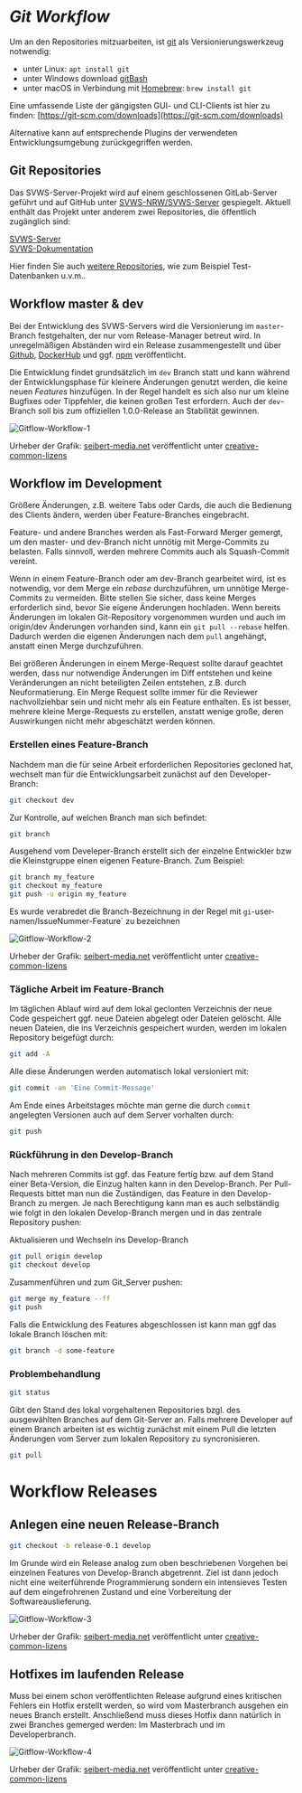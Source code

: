 ***Git Workflow***
=========================================================

Um an den Repositories mitzuarbeiten, ist [git](https://git-scm.com/) als Versionierungswerkzeug notwendig:

+ unter Linux: `apt install git`
+ unter Windows download [gitBash](https://gitforwindows.org/)
+ unter macOS in Verbindung mit [Homebrew](https://brew.sh): `brew install git`

Eine umfassende Liste der gängigsten GUI- und CLI-Clients ist hier zu finden: [https://git-scm.com/downloads](https://git-scm.com/downloads)

Alternative kann auf entsprechende Plugins der verwendeten Entwicklungsumgebung zurückgegriffen werden. 

## Git Repositories

Das SVWS-Server-Projekt wird auf einem geschlossenen GitLab-Server geführt und auf GitHub unter [SVWS-NRW/SVWS-Server](https://github.com/SVWS-NRW/SVWS-Server) gespiegelt.
Aktuell enthält das Projekt unter anderem zwei Repositories, die öffentlich zugänglich sind:

[SVWS-Server](https://github.com/SVWS-NRW/SVWS-Server)  
[SVWS-Dokumentation](https://github.com/SVWS-NRW/SVWS-Dokumentation)  


Hier finden Sie auch [weitere Repositories](https://github.com/SVWS-NRW/), wie zum Beispiel Test-Datenbanken u.v.m..

## Workflow master & dev

Bei der Entwicklung des SVWS-Servers wird die Versionierung im `master`-Branch festgehalten, der nur vom Release-Manager betreut wird. In unregelmäßigen Abständen wird ein Release zusammengestellt und über [Github](https://github.com/SVWS-NRW/), [DockerHub](https://hub.docker.com/u/svwsnrw) und ggf. [npm](https://www.npmjs.com/~svws-nrw) veröffentlicht.

Die Entwicklung findet grundsätzlich im `dev` Branch statt und kann während der Entwicklungsphase für kleinere Änderungen genutzt werden, die keine neuen _Features_ hinzufügen. In der Regel handelt es sich also nur um kleine Bugfixes oder Tippfehler, die keinen großen Test erfordern. Auch der `dev`-Branch soll bis zum offiziellen 1.0.0-Release an Stabilität gewinnen. 

![Gitflow-Workflow-1](./graphics/Gitflow-Workflow-1.png)

Urheber der Grafik: [seibert-media.net](https://infos.seibert-media.net/display/Productivity/Git-Workflows+-+Der+Gitflow-Workflow) veröffentlicht unter [creative-common-lizens](https://infos.seibert-media.net/display/seibertmedia/Inhalte+von+Seibert+Media+unter+Creative-Commons-Lizenz)


## Workflow im Development

Größere Änderungen, z.B. weitere Tabs oder Cards, die auch die Bedienung des Clients ändern, werden über Feature-Branches eingebracht.

Feature- und andere Branches werden als Fast-Forward Merger gemergt, um den master- und dev-Branch nicht unnötig mit Merge-Commits zu belasten. Falls sinnvoll, werden mehrere Commits auch als Squash-Commit vereint.

Wenn in einem Feature-Branch oder am dev-Branch gearbeitet wird, ist es notwendig, vor dem Merge ein *rebase* durchzuführen, um unnötige Merge-Commits zu vermeiden. Bitte stellen Sie sicher, dass keine Merges erforderlich sind, bevor Sie eigene Änderungen hochladen. Wenn bereits Änderungen im lokalen Git-Repository vorgenommen wurden und auch im origin/dev Änderungen vorhanden sind, kann ein `git pull --rebase` helfen. Dadurch werden die eigenen Änderungen nach dem `pull` angehängt, anstatt einen Merge durchzuführen.

Bei größeren Änderungen in einem Merge-Request sollte darauf geachtet werden, dass nur notwendige Änderungen im Diff entstehen und keine Veränderungen an nicht beteiligten Zeilen entstehen, z.B. durch Neuformatierung. Ein Merge Request sollte immer für die Reviewer nachvollziehbar sein und nicht mehr als ein Feature enthalten. Es ist besser, mehrere kleine Merge-Requests zu erstellen, anstatt wenige große, deren Auswirkungen nicht mehr abgeschätzt werden können.
		
### Erstellen eines Feature-Branch

Nachdem man die für seine Arbeit erforderlichen Repositories gecloned hat, wechselt man für die Entwicklungsarbeit zunächst auf den Developer-Branch: 

```bash
git checkout dev
```

Zur Kontrolle, auf welchen Branch man sich befindet: 

```bash
git branch
```

Ausgehend vom Develeper-Branch erstellt sich der einzelne Entwickler bzw die Kleinstgruppe einen eigenen Feature-Branch. Zum Beispiel: 

```bash
git branch my_feature
git checkout my_feature
git push -u origin my_feature
```

Es wurde verabredet die Branch-Bezeichnung in der Regel mit `gi`-user-namen/IssueNummer-Feature` zu bezeichnen
		
![Gitflow-Workflow-2](./graphics/Gitflow-Workflow-2.png)

Urheber der Grafik: [seibert-media.net](https://infos.seibert-media.net/display/Productivity/Git-Workflows+-+Der+Gitflow-Workflow) veröffentlicht unter [creative-common-lizens](https://infos.seibert-media.net/display/seibertmedia/Inhalte+von+Seibert+Media+unter+Creative-Commons-Lizenz)

### Tägliche Arbeit im Feature-Branch

Im täglichen Ablauf wird auf dem lokal geclonten Verzeichnis der neue Code gespeichert ggf. neue Dateien abgelegt oder Dateien gelöscht. 
Alle neuen Dateien, die ins Verzeichnis gespeichert wurden, werden im lokalen Repository beigefügt durch:

```bash
git add -A
```
Alle diese Änderungen werden automatisch lokal versioniert mit:

```bash
git commit -am 'Eine Commit-Message'
```

Am Ende eines Arbeitstages möchte man gerne die durch `commit` angelegten Versionen auch auf dem Server vorhalten durch: 

```bash
git push
```

### Rückführung in den Develop-Branch

Nach mehreren Commits ist ggf. das Feature fertig bzw. auf dem Stand einer Beta-Version, die Einzug halten kann in den Develop-Branch. 
Per Pull-Requests bittet man nun die Zuständigen, das Feature in den Develop-Branch zu mergen. 
Je nach Berechtigung kann man es auch selbständig wie folgt in den lokalen Develop-Branch mergen und in das zentrale Repository pushen:

Aktualisieren und Wechseln ins Develop-Branch

```bash
git pull origin develop
git checkout develop
```

Zusammenführen und zum Git_Server pushen: 

```bash
git merge my_feature --ff
git push
```

Falls die Entwicklung des Features abgeschlossen ist kann man ggf das lokale Branch löschen mit:

```bash
git branch -d some-feature
```

### Problembehandlung

```bash
git status 
```

Gibt den Stand des lokal vorgehaltenen Repositories bzgl. des ausgewählten Branches auf dem Git-Server an.
Falls mehrere Developer auf einem Branch arbeiten ist es wichtig zunächst mit einem Pull die letzten Änderungen vom Server zum lokalen Repository zu syncronisieren. 

```bash
git pull 
```

# Workflow Releases

## Anlegen eine neuen Release-Branch

```bash
git checkout -b release-0.1 develop
```

Im Grunde wird ein Release analog zum oben beschriebenen Vorgehen bei einzelnen Features von Develop-Branch abgetrennt. 
Ziel ist dann jedoch nicht eine weiterführende Programmierung sondern ein intensieves Testen auf dem eingefrohrenen Zustand 
und eine Vorbereitung der Softwareauslieferung. 

![Gitflow-Workflow-3](./graphics/Gitflow-Workflow-3.png)

Urheber der Grafik: [seibert-media.net](https://infos.seibert-media.net/display/Productivity/Git-Workflows+-+Der+Gitflow-Workflow) veröffentlicht unter [creative-common-lizens](https://infos.seibert-media.net/display/seibertmedia/Inhalte+von+Seibert+Media+unter+Creative-Commons-Lizenz)


## Hotfixes im laufenden Release

Muss bei einem schon veröffentlichten Release aufgrund eines kritischen Fehlers ein Hotfix erstellt werden, so wird vom Masterbranch ausgehen ein neues Branch erstellt. 
Anschließend muss dieses Hotfix dann natürlich in zwei Branches gemerged werden: Im Masterbrach und im Developerbranch. 

![Gitflow-Workflow-4](./graphics/Gitflow-Workflow-4.png)

Urheber der Grafik: [seibert-media.net](https://infos.seibert-media.net/display/Productivity/Git-Workflows+-+Der+Gitflow-Workflow) veröffentlicht unter [creative-common-lizens](https://infos.seibert-media.net/display/seibertmedia/Inhalte+von+Seibert+Media+unter+Creative-Commons-Lizenz)
		
